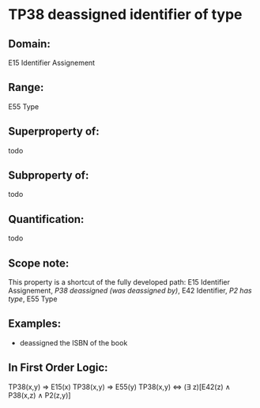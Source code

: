 # TP38 deassigned identifier of type

## Domain: 

E15 Identifier Assignement

## Range: 

E55 Type

## Superproperty of: 

todo

## Subproperty of: 

todo

## Quantification: 

todo

## Scope note: 

This property is a shortcut of the fully developed path: E15 Identifier Assignement, _P38 deassigned (was deassigned by)_, E42 Identifier, _P2 has type_, E55 Type

## Examples: 

* deassigned the ISBN of the book

## In First Order Logic: 

TP38(x,y) ⇒ E15(x)
TP38(x,y) ⇒ E55(y)
TP38(x,y) ⇔ (∃ z)[E42(z) ∧ P38(x,z) ∧ P2(z,y)]


